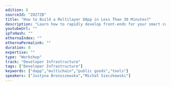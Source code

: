 ```yaml
---
edition: 6
sourceId: "Z8Z7ZB"
title: "How to Build a Multilayer DApp in Less Than 30 Minutes?"
description: "Learn how to rapidly develop front-ends for your smart contracts with useDApp. Make the user experience snappy, while reducing your Infura/Alchemy bill. Create auto-refreshing UIs, which update on each new block, on wallet, and network change. Track transactions progress, replaced transactions, history, and show notifications."
youtubeUrl: ""
ipfsHash: ""
ethernaIndex: ""
ethernaPermalink: ""
duration: 0
expertise: ""
type: "Workshop"
track: "Developer Infrastructure"
tags: ["Developer Infrastructure"]
keywords: ["dapp","multichain","public goods","tools"]
speakers: ["Justyna Broniszewska","Michał Sieczkowski"]
---
```

